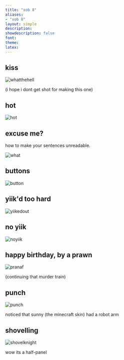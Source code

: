 ```yaml
---
title: "xob 8"
aliases:
- "xob 8"
layout: simple
description: 
showdescription: false
font: 
theme: 
latex: 
---
```


## kiss

![whatthehell](assets/whatthehell.png)

(i hope i dont get shot for making this one)

## hot

![hot](assets/hot.png)

## excuse me?

how to make your sentences unreadable.

![what](assets/what.png)

## buttons

![button](assets/button.png)

## yiik'd too hard

![yiikedout](assets/yiikedout.png)

## no yiik

![noyiik](assets/noyiik.png)

## happy birthday, by a prawn

![pranaf](assets/pranaf.jpg)

(continuing that murder train)

## punch

![punch](assets/punch.png)

noticed that sunny (the minecraft skin) had a robot arm

## shovelling

![shovelknight](assets/shovelknight.png)

wow its a half-panel
